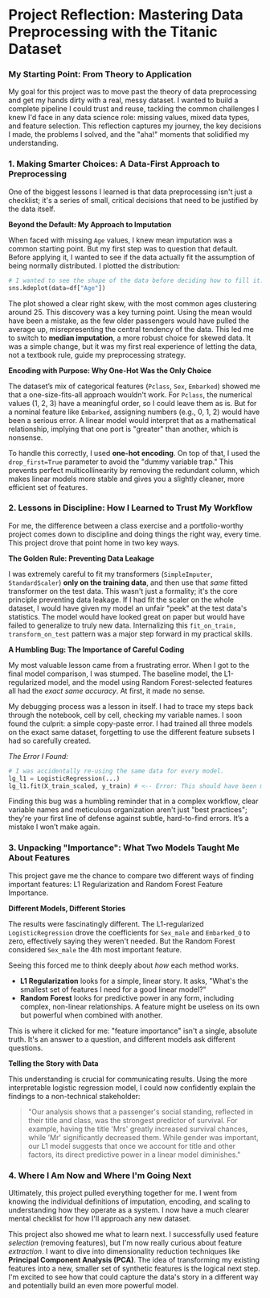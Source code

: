 # **Project Reflection: Mastering Data Preprocessing with the Titanic Dataset**

### **My Starting Point: From Theory to Application**

My goal for this project was to move past the theory of data preprocessing and get my hands dirty with a real, messy dataset. I wanted to build a complete pipeline I could trust and reuse, tackling the common challenges I knew I'd face in any data science role: missing values, mixed data types, and feature selection. This reflection captures my journey, the key decisions I made, the problems I solved, and the "aha!" moments that solidified my understanding.

### **1. Making Smarter Choices: A Data-First Approach to Preprocessing**

One of the biggest lessons I learned is that data preprocessing isn't just a checklist; it's a series of small, critical decisions that need to be justified by the data itself.

**Beyond the Default: My Approach to Imputation**

When faced with missing `Age` values, I knew mean imputation was a common starting point. But my first step was to question that default. Before applying it, I wanted to see if the data actually fit the assumption of being normally distributed. I plotted the distribution:

```python
# I wanted to see the shape of the data before deciding how to fill it.
sns.kdeplot(data=df["Age"])
```
The plot showed a clear right skew, with the most common ages clustering around 25. This discovery was a key turning point. Using the mean would have been a mistake, as the few older passengers would have pulled the average up, misrepresenting the central tendency of the data. This led me to switch to **median imputation**, a more robust choice for skewed data. It was a simple change, but it was my first real experience of letting the data, not a textbook rule, guide my preprocessing strategy.

**Encoding with Purpose: Why One-Hot Was the Only Choice**

The dataset’s mix of categorical features (`Pclass`, `Sex`, `Embarked`) showed me that a one-size-fits-all approach wouldn't work. For `Pclass`, the numerical values (1, 2, 3) have a meaningful order, so I could leave them as is. But for a nominal feature like `Embarked`, assigning numbers (e.g., 0, 1, 2) would have been a serious error. A linear model would interpret that as a mathematical relationship, implying that one port is "greater" than another, which is nonsense.

To handle this correctly, I used **one-hot encoding**. On top of that, I used the `drop_first=True` parameter to avoid the "dummy variable trap." This prevents perfect multicollinearity by removing the redundant column, which makes linear models more stable and gives you a slightly cleaner, more efficient set of features.

### **2. Lessons in Discipline: How I Learned to Trust My Workflow**

For me, the difference between a class exercise and a portfolio-worthy project comes down to discipline and doing things the right way, every time. This project drove that point home in two key ways.

**The Golden Rule: Preventing Data Leakage**

I was extremely careful to fit my transformers (`SimpleImputer`, `StandardScaler`) **only on the training data**, and then use that *same* fitted transformer on the test data. This wasn't just a formality; it's the core principle preventing data leakage. If I had fit the scaler on the whole dataset, I would have given my model an unfair "peek" at the test data's statistics. The model would have looked great on paper but would have failed to generalize to truly new data. Internalizing this `fit_on_train, transform_on_test` pattern was a major step forward in my practical skills.

**A Humbling Bug: The Importance of Careful Coding**

My most valuable lesson came from a frustrating error. When I got to the final model comparison, I was stumped. The baseline model, the L1-regularized model, and the model using Random Forest-selected features all had the *exact same accuracy*. At first, it made no sense.

My debugging process was a lesson in itself. I had to trace my steps back through the notebook, cell by cell, checking my variable names. I soon found the culprit: a simple copy-paste error. I had trained all three models on the exact same dataset, forgetting to use the different feature subsets I had so carefully created.

*The Error I Found:*
```python
# I was accidentally re-using the same data for every model.
lg_l1 = LogisticRegression(...)
lg_l1.fit(X_train_scaled, y_train) # <-- Error: This should have been my L1-selected data!
```
Finding this bug was a humbling reminder that in a complex workflow, clear variable names and meticulous organization aren't just "best practices"; they're your first line of defense against subtle, hard-to-find errors. It’s a mistake I won’t make again.

### **3. Unpacking "Importance": What Two Models Taught Me About Features**

This project gave me the chance to compare two different ways of finding important features: L1 Regularization and Random Forest Feature Importance.

**Different Models, Different Stories**

The results were fascinatingly different. The L1-regularized `LogisticRegression` drove the coefficients for `Sex_male` and `Embarked_Q` to zero, effectively saying they weren't needed. But the Random Forest considered `Sex_male` the 4th most important feature.

Seeing this forced me to think deeply about *how* each method works.
*   **L1 Regularization** looks for a simple, linear story. It asks, "What's the smallest set of features I need for a good linear model?"
*   **Random Forest** looks for predictive power in any form, including complex, non-linear relationships. A feature might be useless on its own but powerful when combined with another.

This is where it clicked for me: "feature importance" isn't a single, absolute truth. It's an answer to a question, and different models ask different questions.

**Telling the Story with Data**

This understanding is crucial for communicating results. Using the more interpretable logistic regression model, I could now confidently explain the findings to a non-technical stakeholder:

> "Our analysis shows that a passenger's social standing, reflected in their title and class, was the strongest predictor of survival. For example, having the title 'Mrs' greatly increased survival chances, while 'Mr' significantly decreased them. While gender was important, our L1 model suggests that once we account for title and other factors, its direct predictive power in a linear model diminishes."

### **4. Where I Am Now and Where I'm Going Next**

Ultimately, this project pulled everything together for me. I went from knowing the individual definitions of imputation, encoding, and scaling to understanding how they operate as a system. I now have a much clearer mental checklist for how I'll approach any new dataset.

This project also showed me what to learn next. I successfully used feature *selection* (removing features), but I'm now really curious about feature *extraction*. I want to dive into dimensionality reduction techniques like **Principal Component Analysis (PCA)**. The idea of transforming my existing features into a new, smaller set of synthetic features is the logical next step. I'm excited to see how that could capture the data's story in a different way and potentially build an even more powerful model.